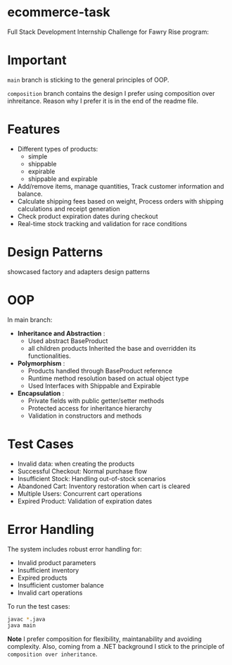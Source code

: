 # ecommerce-task
Full Stack Development Internship Challenge for Fawry Rise program:

# **Important**

`main` branch is sticking to the general principles of OOP.

`composition` branch contains the design I prefer using composition over inhreitance. Reason why I prefer it is in the end of the readme file.

# Features
- Different types of products:
    - simple
    - shippable
    - expirable
    - shippable and expirable
- Add/remove items, manage quantities, Track customer information and balance.
- Calculate shipping fees based on weight, Process orders with shipping calculations and receipt generation
- Check product expiration dates during checkout
- Real-time stock tracking and validation for race conditions

# Design Patterns

showcased factory and adapters design patterns

# OOP

In main branch:
- **Inheritance and Abstraction** :
    - Used abstract BaseProduct
    - all children products Inherited the base and overridden its functionalities.
- **Polymorphism** :
    - Products handled through BaseProduct reference
    - Runtime method resolution based on actual object type
    - Used Interfaces with Shippable and Expirable
- **Encapsulation** :
    - Private fields with public getter/setter methods
    - Protected access for inheritance hierarchy
    - Validation in constructors and methods

# Test Cases

- Invalid data: when creating the products
- Successful Checkout: Normal purchase flow
- Insufficient Stock: Handling out-of-stock scenarios
- Abandoned Cart: Inventory restoration when cart is cleared
- Multiple Users: Concurrent cart operations
- Expired Product: Validation of expiration dates

# Error Handling

The system includes robust error handling for:
- Invalid product parameters
- Insufficient inventory
- Expired products
- Insufficient customer balance
- Invalid cart operations

To run the test cases:
```bash
javac *.java
java main
```

**Note**
I prefer composition for flexibility, maintanability and avoiding complexity.
Also, coming from a .NET background I stick to the principle of `composition over inheritance`.
